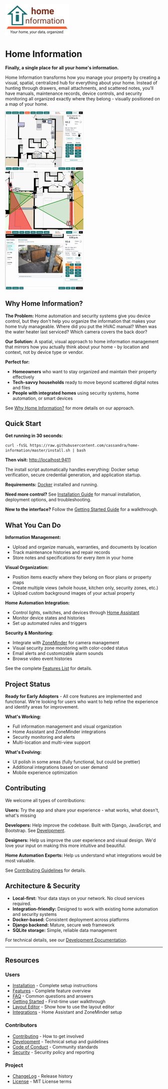 <img src="src/hi/static/img/hi-logo-w-tagline-197x96.png" alt="Home Information Logo" width="204">

# Home Information

**Finally, a single place for all your home's information.**

Home Information transforms how you manage your property by creating a visual, spatial, centralized hub for everything about your home. Instead of hunting through drawers, email attachments, and scattered notes, you'll have manuals, maintenance records, device controls, and security monitoring all organized exactly where they belong - visually positioned on a map of your home.

<img src="docs/img/screenshots/spatial-data-org-1024x768.png" alt="Kitchen Example" width="250"> &nbsp; <img src="docs/img/screenshots/security-view-active-closeup-400x300.png" alt="Security Example" width="250"> &nbsp; <img src="docs/img/screenshots/stream-browser-1024x768.png" alt="Camera Example" width="250">

## Why Home Information?

**The Problem:** Home automation and security systems give you device control, but they don't help you organize the information that makes your home truly manageable. Where did you put the HVAC manual? When was the water heater last serviced? Which camera covers the back door?

**Our Solution:** A spatial, visual approach to home information management that mirrors how you actually think about your home - by location and context, not by device type or vendor.

**Perfect for:**
- **Homeowners** who want to stay organized and maintain their property effectively
- **Tech-savvy households** ready to move beyond scattered digital notes and files
- **People with integrated homes** using security systems, home automation, or smart devices

See [Why Home Information?](docs/WhyHomeInformation.md) for more details on our approach.

## Quick Start

**Get running in 30 seconds:**

```shell
curl -fsSL https://raw.githubusercontent.com/cassandra/home-information/master/install.sh | bash
```

**Then visit:** [http://localhost:9411](http://localhost:9411)

The install script automatically handles everything: Docker setup verification, secure credential generation, and application startup.

**Requirements:** [Docker](https://docs.docker.com/get-docker/) installed and running.

**Need more control?** See [Installation Guide](docs/Installation.md) for manual installation, deployment options, and troubleshooting.

**New to the interface?** Follow the [Getting Started Guide](docs/GettingStarted.md) for a walkthrough.

## What You Can Do

**Information Management:**
- Upload and organize manuals, warranties, and documents by location
- Track maintenance histories and repair records
- Store notes and specifications for every item in your home

**Visual Organization:**
- Position items exactly where they belong on floor plans or property maps
- Create multiple views (whole house, kitchen only, security zones, etc.)
- Upload custom background images of your actual property

**Home Automation Integration:**
- Control lights, switches, and devices through [Home Assistant](docs/Integrations.md)
- Monitor device states and histories
- Set up automated rules and triggers

**Security & Monitoring:**
- Integrate with [ZoneMinder](docs/Integrations.md) for camera management
- Visual security zone monitoring with color-coded status
- Email alerts and customizable alarm sounds
- Browse video event histories

See the complete [Features List](docs/Features.md) for details.

## Project Status

**Ready for Early Adopters** - All core features are implemented and functional. We're looking for users who want to help refine the experience and identify areas for improvement.

**What's Working:**
- Full information management and visual organization
- Home Assistant and ZoneMinder integrations
- Security monitoring and alerts
- Multi-location and multi-view support

**What's Evolving:**
- UI polish in some areas (fully functional, but could be prettier)
- Additional integrations based on user demand
- Mobile experience optimization

## Contributing

We welcome all types of contributions:

**Users:** Try the app and share your experience - what works, what doesn't, what's missing

**Developers:** Help improve the codebase. Built with Django, JavaScript, and Bootstrap. See [Development](docs/Development.md).

**Designers:** Help us improve the user experience and visual design. We'd love your input on making this more intuitive and beautiful.

**Home Automation Experts:** Help us understand what integrations would be most valuable.

See [Contributing Guidelines](CONTRIBUTING.md) for details.

## Architecture & Security

- **Local-first:** Your data stays on your network. No cloud services required.
- **Integration-friendly:** Designed to work with existing home automation and security systems
- **Docker-based:** Consistent deployment across platforms
- **Django backend:** Mature, secure web framework
- **SQLite storage:** Simple, reliable data management

For technical details, see our [Development Documentation](docs/Development.md).

---

## Resources

### Users
- [Installation](docs/Installation.md) - Complete setup instructions
- [Features](docs/Features.md) - Complete feature overview
- [FAQ](docs/FAQ.md) - Common questions and answers
- [Getting Started](docs/GettingStarted.md) - First-time user walkthrough  
- [Layout Editor](docs/Editing.md) - Show how to use the layout editor
- [Integrations](docs/Integrations.md) - Home Assistant and ZoneMinder setup

### Contributors  
- [Contributing](CONTRIBUTING.md) - How to get involved
- [Development](docs/Development.md) - Technical setup and guidelines
- [Code of Conduct](CODE_OF_CONDUCT.md) - Community standards
- [Security](SECURITY.md) - Security policy and reporting

### Project
- [ChangeLog](CHANGELOG.md) - Release history
- [License](LICENSE.md) - MIT License terms
